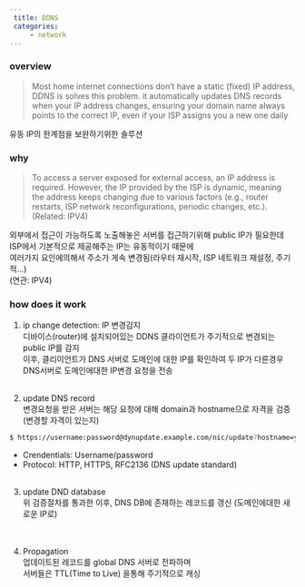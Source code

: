 ```yaml
---
 title: DDNS
 categories:
     - network
---
```





### overview
> Most home internet connections don’t have a static (fixed) IP address,
DDNS is solves this problem. it automatically updates DNS records when your IP address changes,
ensuring your domain name always points to the correct IP, even if your ISP assigns you a new one daily

유동 IP의 한계점을 보완하기위한 솔루션


### why
<!-- > Host a personal website, NAS, or game server from home without a business-grade static IP. -->
> To access a server exposed for external access, an IP address is required.
However, the IP provided by the ISP is dynamic, meaning the address keeps changing due to various factors 
(e.g., router restarts, ISP network reconfigurations, periodic changes, etc.). (Related: IPV4)


외부에서 접근이 가능하도록 노출해놓은 서버를 접근하기위해 public IP가 필요한데<br>
ISP에서 기본적으로 제공해주는 IP는 유동적이기 때문에<br>
여러가지 요인에의해서 주소가 게속 변경됨(라우터 재시작, ISP 네트워크 재설정, 주기적...)<br>
(연관: IPV4)<br>


### how does it work
1. ip change detection: IP 변경감지<br>
디바이스(router)에 설치되어있는 DDNS 클라이언트가 주기적으로 변경되는 public IP를 감지<br>
이후, 클리이언트가 DNS 서버로 도메인에 대한 IP를 확인하여 두 IP가 다른경우 <br>
DNS서버로 도메인에대한 IP변경 요청을 전송<br><br>

2. update DNS record<br>
변경요청을 받은 서버는 해당 요청에 대해 domain과 hostname으로 자격을 검증 (변경할 자격이 있는지)<br>
``` bash 
$ https://username:password@dynupdate.example.com/nic/update?hostname=yourname.ddns.net&myip=123.45.67.89
```
- Crendentials: Username/password
- Protocol: HTTP, HTTPS, RFC2136 (DNS update standard)
<br><br>

3. update DND database<br>
위 검증절차를 통과한 이후, DNS DB에 존재하는 레코드를 갱신 (도메인에대한 새로운 IP로)<br>
<br><br>

4. Propagation<br>
업데이트된 레코드를 global DNS 서버로 전파하며<br>
서버들은 TTL(Time to Live) 을통해 주기적으로 캐싱<br>





<!-- ### References -->
<!-- [!https://dev.to/mochafreddo/running-docker-on-macos-without-docker-desktop-64o](https://dev.to/mochafreddo/running-docker-on-macos-without-docker-desktop-64o) -->



